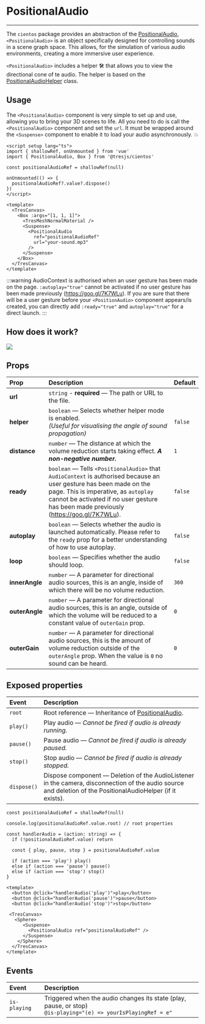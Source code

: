# PositionalAudio

<DocsDemo>
  <PositionalAudioDemo />
</DocsDemo>

---

The `cientos` package provides an abstraction of the [PositionalAudio](https://threejs.org/docs/index.html?q=posi#api/en/audio/PositionalAudio), `<PositionalAudio>` is an object specifically designed for controlling sounds in a scene graph space. This allows, for the simulation of various audio environments, creating a more immersive user experience.

`<PositionalAudio>` includes a helper 🛠️ that allows you to view the directional cone of te audio. The helper is based on the [PositionalAudioHelper](https://threejs.org/docs/#examples/en/helpers/PositionalAudioHelper) class.

## Usage

The `<PositionalAudio>` component is very simple to set up and use, allowing you to bring your 3D scenes to life.  All you need to do is call the `<PositionalAudio>` component and set the `url`. It must be wrapped around the `<Suspense>` component to enable it to load your audio asynchronously. 💥

```vue
<script setup lang="ts">
import { shallowRef, onUnmounted } from 'vue'
import { PositionalAudio, Box } from '@tresjs/cientos'

const positionalAudioRef = shallowRef(null)

onUnmounted(() => {
  positionalAudioRef?.value?.dispose()
})
</script>

<template>
  <TresCanvas>
    <Box :args="[1, 1, 1]">
      <TresMeshNormalMaterial />
      <Suspense>
        <PositionalAudio
          ref="positionalAudioRef"
          url="your-sound.mp3"
        /> 
      </Suspense>
    </Box>
  </TresCanvas>
</template>
```

:::warning
AudioContext is authorised when an user gesture has been made on the page. `:autoplay="true"` cannot be activated if no user gesture has been made previously (https://goo.gl/7K7WLu).
If you are sure that there will be a user gesture before your `<PositionAudio>` component appears/is created, you can directly add `:ready="true"` and `autoplay="true"` for a direct launch.
:::

## How does it work?
<img class="mx-auto" src="/positional-audio/sketch.jpg" />

## Props

| Prop              | Description                                          | Default                   |
| :---------------- | :--------------------------------------------------- | ------------------------- |
| **url**        | `string` - **required** — The path or URL to the file. |                    |
| **helper**        | `boolean` — Selects whether helper mode is enabled. <br> *(Useful for visualising the angle of sound propagation)*  | `false`                   |
| **distance**        | `number` — The distance at which the volume reduction starts taking effect. ***A non-negative number.***  | `1`                   |
| **ready**        | `boolean` — Tells `<PositionalAudio>` that `AudioContext` is authorised because an user gesture has been made on the page. This is imperative, as `autoplay` cannot be activated if no user gesture has been made previously (https://goo.gl/7K7WLu). <br> | `false`                   |
| **autoplay**        | `boolean` — Selects whether the audio is launched automatically. Please refer to the `ready` prop for a better understanding of how to use autoplay.  | `false`                   |
| **loop**        | `boolean` — Specifies whether the audio should loop. |      `false`              |
| **innerAngle**        | `number` —  A parameter for directional audio sources, this is an angle, inside of which there will be no volume reduction. |      `360`              |
| **outerAngle**        | `number` —  A parameter for directional audio sources, this is an angle, outside of which the volume will be reduced to a constant value of `outerGain` prop. |      `0`              |
| **outerGain**        | `number` —  A parameter for directional audio sources, this is the amount of volume reduction outside of the `outerAngle` prop. When the value is `0` no sound can be heard. |      `0`              |

## Exposed properties

| Event       | Description                                                      |
| :---------- | :--------------------------------------------------------------- |
| `root` | Root reference — Inheritance of [PositionalAudio](https://threejs.org/docs/index.html?q=posi#api/en/audio/PositionalAudio).|
| `play()` | Play audio — *Cannot be fired if audio is already running.* |
| `pause()` | Pause audio — *Cannot be fired if audio is already paused.* |
| `stop()` | Stop audio — *Cannot be fired if audio is already stopped.* |
| `dispose()` | Dispose component — Deletion of the AudioListener in the camera, disconnection of the audio source and deletion of the PositionalAudioHelper (if it exists). |


```typescript{1,6}
const positionalAudioRef = shallowRef(null)

console.log(positionalAudioRef.value.root) // root properties

const handlerAudio = (action: string) => {
  if (!positionalAudioRef.value) return

  const { play, pause, stop } = positionalAudioRef.value

  if (action === 'play') play()
  else if (action === 'pause') pause()
  else if (action === 'stop') stop()
}
```

```vue{2-4,9}
<template>
  <button @click="handlerAudio('play')">play</button>
  <button @click="handlerAudio('pause')">pause</button>
  <button @click="handlerAudio('stop')">stop</button>

 <TresCanvas>
   <Sphere>
      <Suspense>
        <PositionalAudio ref="positionalAudioRef" />
      </Suspense>
    </Sphere>
  </TresCanvas>
</template>
```

## Events

| Event       | Description                                                      |
| :---------- | :--------------------------------------------------------------- |
| `is-playing` | Triggered when the audio changes its state (play, pause, or stop) <br> `@is-playing="(e) => yourIsPlayingRef = e"` |